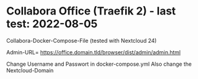 # Collabora Office (Traefik 2) - last test: 2022-08-05

Collabora-Docker-Compose-File (tested with Nextcloud 24)

Admin-URL= https://office.domain.tld/browser/dist/admin/admin.html

Change Username and Passwort in docker-compose.yml
Also change the Nextcloud-Domain
